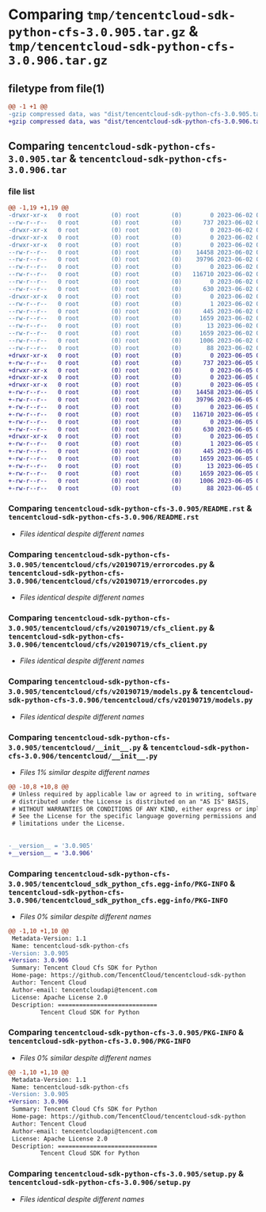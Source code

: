 # Comparing `tmp/tencentcloud-sdk-python-cfs-3.0.905.tar.gz` & `tmp/tencentcloud-sdk-python-cfs-3.0.906.tar.gz`

## filetype from file(1)

```diff
@@ -1 +1 @@
-gzip compressed data, was "dist/tencentcloud-sdk-python-cfs-3.0.905.tar", last modified: Fri Jun  2 00:23:29 2023, max compression
+gzip compressed data, was "dist/tencentcloud-sdk-python-cfs-3.0.906.tar", last modified: Mon Jun  5 00:29:39 2023, max compression
```

## Comparing `tencentcloud-sdk-python-cfs-3.0.905.tar` & `tencentcloud-sdk-python-cfs-3.0.906.tar`

### file list

```diff
@@ -1,19 +1,19 @@
-drwxr-xr-x   0 root         (0) root         (0)        0 2023-06-02 00:23:29.000000 tencentcloud-sdk-python-cfs-3.0.905/
--rw-r--r--   0 root         (0) root         (0)      737 2023-06-02 00:23:29.000000 tencentcloud-sdk-python-cfs-3.0.905/README.rst
-drwxr-xr-x   0 root         (0) root         (0)        0 2023-06-02 00:23:29.000000 tencentcloud-sdk-python-cfs-3.0.905/tencentcloud/
-drwxr-xr-x   0 root         (0) root         (0)        0 2023-06-02 00:23:29.000000 tencentcloud-sdk-python-cfs-3.0.905/tencentcloud/cfs/
-drwxr-xr-x   0 root         (0) root         (0)        0 2023-06-02 00:23:29.000000 tencentcloud-sdk-python-cfs-3.0.905/tencentcloud/cfs/v20190719/
--rw-r--r--   0 root         (0) root         (0)    14458 2023-06-02 00:23:29.000000 tencentcloud-sdk-python-cfs-3.0.905/tencentcloud/cfs/v20190719/errorcodes.py
--rw-r--r--   0 root         (0) root         (0)    39796 2023-06-02 00:23:29.000000 tencentcloud-sdk-python-cfs-3.0.905/tencentcloud/cfs/v20190719/cfs_client.py
--rw-r--r--   0 root         (0) root         (0)        0 2023-06-02 00:23:29.000000 tencentcloud-sdk-python-cfs-3.0.905/tencentcloud/cfs/v20190719/__init__.py
--rw-r--r--   0 root         (0) root         (0)   116710 2023-06-02 00:23:29.000000 tencentcloud-sdk-python-cfs-3.0.905/tencentcloud/cfs/v20190719/models.py
--rw-r--r--   0 root         (0) root         (0)        0 2023-06-02 00:23:29.000000 tencentcloud-sdk-python-cfs-3.0.905/tencentcloud/cfs/__init__.py
--rw-r--r--   0 root         (0) root         (0)      630 2023-06-02 00:23:29.000000 tencentcloud-sdk-python-cfs-3.0.905/tencentcloud/__init__.py
-drwxr-xr-x   0 root         (0) root         (0)        0 2023-06-02 00:23:29.000000 tencentcloud-sdk-python-cfs-3.0.905/tencentcloud_sdk_python_cfs.egg-info/
--rw-r--r--   0 root         (0) root         (0)        1 2023-06-02 00:23:29.000000 tencentcloud-sdk-python-cfs-3.0.905/tencentcloud_sdk_python_cfs.egg-info/dependency_links.txt
--rw-r--r--   0 root         (0) root         (0)      445 2023-06-02 00:23:29.000000 tencentcloud-sdk-python-cfs-3.0.905/tencentcloud_sdk_python_cfs.egg-info/SOURCES.txt
--rw-r--r--   0 root         (0) root         (0)     1659 2023-06-02 00:23:29.000000 tencentcloud-sdk-python-cfs-3.0.905/tencentcloud_sdk_python_cfs.egg-info/PKG-INFO
--rw-r--r--   0 root         (0) root         (0)       13 2023-06-02 00:23:29.000000 tencentcloud-sdk-python-cfs-3.0.905/tencentcloud_sdk_python_cfs.egg-info/top_level.txt
--rw-r--r--   0 root         (0) root         (0)     1659 2023-06-02 00:23:29.000000 tencentcloud-sdk-python-cfs-3.0.905/PKG-INFO
--rw-r--r--   0 root         (0) root         (0)     1006 2023-06-02 00:23:29.000000 tencentcloud-sdk-python-cfs-3.0.905/setup.py
--rw-r--r--   0 root         (0) root         (0)       88 2023-06-02 00:23:29.000000 tencentcloud-sdk-python-cfs-3.0.905/setup.cfg
+drwxr-xr-x   0 root         (0) root         (0)        0 2023-06-05 00:29:39.000000 tencentcloud-sdk-python-cfs-3.0.906/
+-rw-r--r--   0 root         (0) root         (0)      737 2023-06-05 00:29:39.000000 tencentcloud-sdk-python-cfs-3.0.906/README.rst
+drwxr-xr-x   0 root         (0) root         (0)        0 2023-06-05 00:29:39.000000 tencentcloud-sdk-python-cfs-3.0.906/tencentcloud/
+drwxr-xr-x   0 root         (0) root         (0)        0 2023-06-05 00:29:39.000000 tencentcloud-sdk-python-cfs-3.0.906/tencentcloud/cfs/
+drwxr-xr-x   0 root         (0) root         (0)        0 2023-06-05 00:29:39.000000 tencentcloud-sdk-python-cfs-3.0.906/tencentcloud/cfs/v20190719/
+-rw-r--r--   0 root         (0) root         (0)    14458 2023-06-05 00:29:39.000000 tencentcloud-sdk-python-cfs-3.0.906/tencentcloud/cfs/v20190719/errorcodes.py
+-rw-r--r--   0 root         (0) root         (0)    39796 2023-06-05 00:29:39.000000 tencentcloud-sdk-python-cfs-3.0.906/tencentcloud/cfs/v20190719/cfs_client.py
+-rw-r--r--   0 root         (0) root         (0)        0 2023-06-05 00:29:39.000000 tencentcloud-sdk-python-cfs-3.0.906/tencentcloud/cfs/v20190719/__init__.py
+-rw-r--r--   0 root         (0) root         (0)   116710 2023-06-05 00:29:39.000000 tencentcloud-sdk-python-cfs-3.0.906/tencentcloud/cfs/v20190719/models.py
+-rw-r--r--   0 root         (0) root         (0)        0 2023-06-05 00:29:39.000000 tencentcloud-sdk-python-cfs-3.0.906/tencentcloud/cfs/__init__.py
+-rw-r--r--   0 root         (0) root         (0)      630 2023-06-05 00:29:39.000000 tencentcloud-sdk-python-cfs-3.0.906/tencentcloud/__init__.py
+drwxr-xr-x   0 root         (0) root         (0)        0 2023-06-05 00:29:39.000000 tencentcloud-sdk-python-cfs-3.0.906/tencentcloud_sdk_python_cfs.egg-info/
+-rw-r--r--   0 root         (0) root         (0)        1 2023-06-05 00:29:39.000000 tencentcloud-sdk-python-cfs-3.0.906/tencentcloud_sdk_python_cfs.egg-info/dependency_links.txt
+-rw-r--r--   0 root         (0) root         (0)      445 2023-06-05 00:29:39.000000 tencentcloud-sdk-python-cfs-3.0.906/tencentcloud_sdk_python_cfs.egg-info/SOURCES.txt
+-rw-r--r--   0 root         (0) root         (0)     1659 2023-06-05 00:29:39.000000 tencentcloud-sdk-python-cfs-3.0.906/tencentcloud_sdk_python_cfs.egg-info/PKG-INFO
+-rw-r--r--   0 root         (0) root         (0)       13 2023-06-05 00:29:39.000000 tencentcloud-sdk-python-cfs-3.0.906/tencentcloud_sdk_python_cfs.egg-info/top_level.txt
+-rw-r--r--   0 root         (0) root         (0)     1659 2023-06-05 00:29:39.000000 tencentcloud-sdk-python-cfs-3.0.906/PKG-INFO
+-rw-r--r--   0 root         (0) root         (0)     1006 2023-06-05 00:29:39.000000 tencentcloud-sdk-python-cfs-3.0.906/setup.py
+-rw-r--r--   0 root         (0) root         (0)       88 2023-06-05 00:29:39.000000 tencentcloud-sdk-python-cfs-3.0.906/setup.cfg
```

### Comparing `tencentcloud-sdk-python-cfs-3.0.905/README.rst` & `tencentcloud-sdk-python-cfs-3.0.906/README.rst`

 * *Files identical despite different names*

### Comparing `tencentcloud-sdk-python-cfs-3.0.905/tencentcloud/cfs/v20190719/errorcodes.py` & `tencentcloud-sdk-python-cfs-3.0.906/tencentcloud/cfs/v20190719/errorcodes.py`

 * *Files identical despite different names*

### Comparing `tencentcloud-sdk-python-cfs-3.0.905/tencentcloud/cfs/v20190719/cfs_client.py` & `tencentcloud-sdk-python-cfs-3.0.906/tencentcloud/cfs/v20190719/cfs_client.py`

 * *Files identical despite different names*

### Comparing `tencentcloud-sdk-python-cfs-3.0.905/tencentcloud/cfs/v20190719/models.py` & `tencentcloud-sdk-python-cfs-3.0.906/tencentcloud/cfs/v20190719/models.py`

 * *Files identical despite different names*

### Comparing `tencentcloud-sdk-python-cfs-3.0.905/tencentcloud/__init__.py` & `tencentcloud-sdk-python-cfs-3.0.906/tencentcloud/__init__.py`

 * *Files 1% similar despite different names*

```diff
@@ -10,8 +10,8 @@
 # Unless required by applicable law or agreed to in writing, software
 # distributed under the License is distributed on an "AS IS" BASIS,
 # WITHOUT WARRANTIES OR CONDITIONS OF ANY KIND, either express or implied.
 # See the License for the specific language governing permissions and
 # limitations under the License.
 
 
-__version__ = '3.0.905'
+__version__ = '3.0.906'
```

### Comparing `tencentcloud-sdk-python-cfs-3.0.905/tencentcloud_sdk_python_cfs.egg-info/PKG-INFO` & `tencentcloud-sdk-python-cfs-3.0.906/tencentcloud_sdk_python_cfs.egg-info/PKG-INFO`

 * *Files 0% similar despite different names*

```diff
@@ -1,10 +1,10 @@
 Metadata-Version: 1.1
 Name: tencentcloud-sdk-python-cfs
-Version: 3.0.905
+Version: 3.0.906
 Summary: Tencent Cloud Cfs SDK for Python
 Home-page: https://github.com/TencentCloud/tencentcloud-sdk-python
 Author: Tencent Cloud
 Author-email: tencentcloudapi@tencent.com
 License: Apache License 2.0
 Description: ============================
         Tencent Cloud SDK for Python
```

### Comparing `tencentcloud-sdk-python-cfs-3.0.905/PKG-INFO` & `tencentcloud-sdk-python-cfs-3.0.906/PKG-INFO`

 * *Files 0% similar despite different names*

```diff
@@ -1,10 +1,10 @@
 Metadata-Version: 1.1
 Name: tencentcloud-sdk-python-cfs
-Version: 3.0.905
+Version: 3.0.906
 Summary: Tencent Cloud Cfs SDK for Python
 Home-page: https://github.com/TencentCloud/tencentcloud-sdk-python
 Author: Tencent Cloud
 Author-email: tencentcloudapi@tencent.com
 License: Apache License 2.0
 Description: ============================
         Tencent Cloud SDK for Python
```

### Comparing `tencentcloud-sdk-python-cfs-3.0.905/setup.py` & `tencentcloud-sdk-python-cfs-3.0.906/setup.py`

 * *Files identical despite different names*

